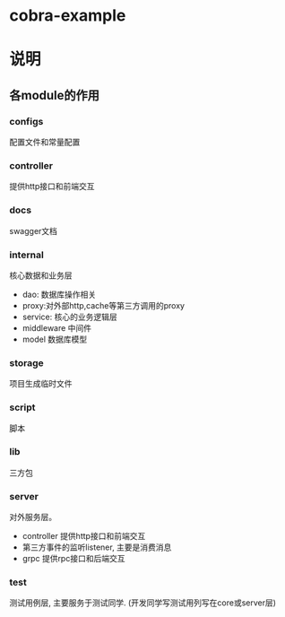 # cobra-example

# 说明

## 各module的作用


### configs
配置文件和常量配置

### controller
提供http接口和前端交互

### docs
swagger文档

### internal
核心数据和业务层
* dao: 数据库操作相关
* proxy:对外部http,cache等第三方调用的proxy
* service: 核心的业务逻辑层
* middleware 中间件
* model 数据库模型

### storage
项目生成临时文件

### script
脚本

### lib
三方包

### server
对外服务层。
* controller 提供http接口和前端交互
* 第三方事件的监听listener, 主要是消费消息
* grpc 提供rpc接口和后端交互

### test
测试用例层, 主要服务于测试同学.   (开发同学写测试用列写在core或server层)
